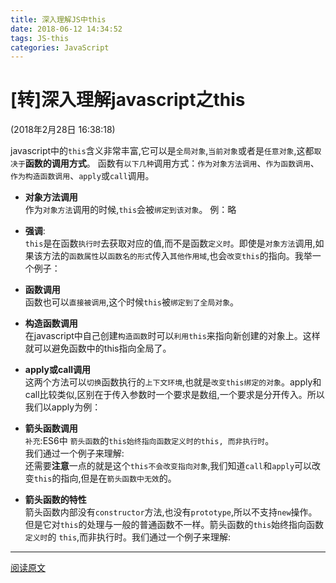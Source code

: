 ```yaml
---
title: 深入理解JS中this
date: 2018-06-12 14:34:52
tags: JS-this
categories: JavaScript
---
```

# [转]深入理解javascript之this
  (2018年2月28日 16:38:18)

  javascript中的`this`含义非常丰富,它可以是`全局对象`,`当前对象`或者是`任意对象`,这都`取决于`**函数的调用方式**。
  函数有`以下几种`调用方式：`作为对象方法调用`、`作为函数调用`、`作为构造函数调用`、`apply`或`call`调用。

  + **对象方法调用**  
   作为`对象方法`调用的时候,`this`会被`绑定到该对象`。
   例：略

  + **强调**:  
   `this`是在函数`执行时`去获取对应的值,而不是函数`定义时`。即使是`对象方法`调用,如果该方法的`函数属性`以`函数名的形式`传入`其他作用域`,也会`改变this`的指向。我举一个例子：

  + **函数调用**  
   函数也可以`直接被调用`,这个时候`this`被`绑定到了全局对象`。

  + **构造函数调用**  
   在javascript中自己创建`构造函数`时可以`利用this`来指向新创建的对象上。这样就可以避免函数中的this指向全局了。
  
  + **apply或call调用**  
   这两个方法可以`切换`函数执行的`上下文环境`,也就是`改变this绑定的对象`。apply和call比较类似,区别在于传入参数时一个要求是数组,一个要求是分开传入。所以我们以apply为例：
  
  + **箭头函数调用**  
   `补充`:ES6中 `箭头函数`的`this始终指向函数定义时的this, 而非执行时`。  
   我们通过一个例子来理解:  
   还需要**注意**一点的就是这个`this不会改变指向对象`,我们知道`call`和`apply`可以改变`this`的指向,但是在`箭头函数中无效`的。
  
  + **箭头函数的特性**  
   箭头函数内部没有`constructor`方法,也没有`prototype`,所以不支持`new`操作。但是它对`this`的处理与一般的普通函数不一样。箭头函数的`this`始终指向函数`定义时`的 `this`,而非执行时。我们通过一个例子来理解:

---
[阅读原文](http://blog.csdn.net/mevicky/article/details/46659273)
